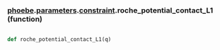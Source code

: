 ### [phoebe](phoebe.md).[parameters](phoebe.parameters.md).[constraint](phoebe.parameters.constraint.md).roche_potential_contact_L1 (function)


```py

def roche_potential_contact_L1(q)

```



    

